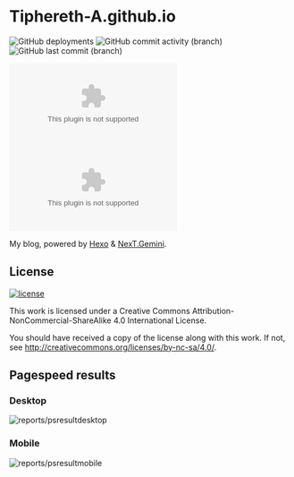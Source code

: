 # Tiphereth-A.github.io

![GitHub deployments](https://img.shields.io/github/deployments/Tiphereth-A/Tiphereth-A.github.io/github-pages)
![GitHub commit activity (branch)](https://img.shields.io/github/commit-activity/m/Tiphereth-A/Tiphereth-A.github.io/master)
![GitHub last commit (branch)](https://img.shields.io/github/last-commit/Tiphereth-A/Tiphereth-A.github.io/master)

![Chromium HSTS preload](https://img.shields.io/hsts/preload/blog.tifa-233.com)
![Mozilla HTTP Observatory Grade](https://img.shields.io/mozilla-observatory/grade-score/blog.tifa-233.com)

My blog, powered by [Hexo](https://hexo.io/) & [NexT.Gemini](https://theme-next.js.org/).

## License

[![license](https://licensebuttons.net/l/by-nc-sa/4.0/88x31.png)](https://creativecommons.org/licenses/by-nc-sa/4.0)

This work is licensed under a
Creative Commons Attribution-NonCommercial-ShareAlike 4.0 International License.

You should have received a copy of the license along with this
work. If not, see <http://creativecommons.org/licenses/by-nc-sa/4.0/>.

## Pagespeed results

### Desktop

![reports/psresultdesktop](reports/psresultdesktop.svg)

### Mobile

![reports/psresultmobile](reports/psresultmobile.svg)
